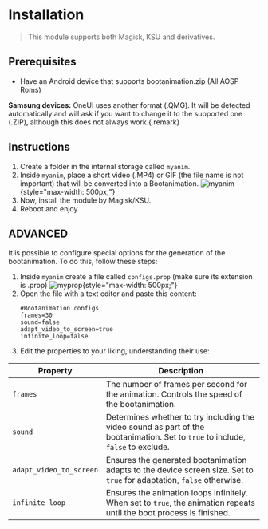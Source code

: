 # Installation

> This module supports both Magisk, KSU and derivatives.

## Prerequisites
- Have an Android device that supports bootanimation.zip (All AOSP Roms)

**Samsung devices:** OneUI uses another format (.QMG). It will be detected automatically and will ask if you want to change it to the supported one (.ZIP), although this does not always work.{.remark}


## Instructions
1. Create a folder in the internal storage called ``myanim``.
2. Inside ``myanim``, place a short video (.MP4) or GIF (the file name is not important) that will be converted into a Bootanimation.
   ![myanim](https://i.ibb.co/M1cVznS/image.png){style="max-width: 500px;"}
3. Now, install the module by Magisk/KSU.
4. Reboot and enjoy


## ADVANCED
It is possible to configure special options for the generation of the bootanimation. To do this, follow these steps:

1. Inside ``myanim`` create a file called ``configs.prop`` (make sure its extension is .prop)
   ![myprop](https://i.ibb.co/2Kzdp31/image.png){style="max-width: 500px;"}
2. Open the file with a text editor and paste this content:
   ```
   #Bootanimation configs
   frames=30
   sound=false
   adapt_video_to_screen=true
   infinite_loop=false
   ```
3. Edit the properties to your liking, understanding their use:

| **Property**              | **Description**                                                                                             |
|---------------------------|-------------------------------------------------------------------------------------------------------------|
| `frames`                  | The number of frames per second for the animation. Controls the speed of the bootanimation.                |
| `sound`                   | Determines whether to try including the video sound as part of the bootanimation. Set to `true` to include, `false` to exclude. |
| `adapt_video_to_screen`    | Ensures the generated bootanimation adapts to the device screen size. Set to `true` for adaptation, `false` otherwise.               |
| `infinite_loop`            | Ensures the animation loops infinitely. When set to `true`, the animation repeats until the boot process is finished. |
